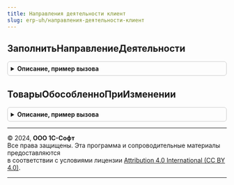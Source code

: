 ```yaml
---
title: Направления деятельности клиент
slug: erp-uh/направления-деятельности-клиент
---
```



## ЗаполнитьНаправлениеДеятельности
<details style="margin: 1em 0; padding: 0.5em; border: 1px solid #ccc; border-radius: 6px;">

<summary style="font-weight: bold; cursor: pointer;">Описание, пример вызова</summary>

```bsl

// Заполняет реквизит "НаправлениеДеятельности" в строке по данным назначение или переданного параметра
//
// Параметры:
//  ТекущаяСтрока		 - Структура - данные обрабатываемой строки.
//  СтруктураДействий	 - Структура - описывает действия, где Ключ - наименование действия,
//  														   Значение - Структура - параметры действия.
//  КэшированныеЗначения - Структура - сохраненные значения параметров, используемых при обработке.
//  ПараметрыДействия    - Структура, Неопределено - параметры для выполнения данного действия
//
Процедура ЗаполнитьНаправлениеДеятельности( Экспорт
```

Пример вызова
```bsl
НаправленияДеятельностиКлиент.ЗаполнитьНаправлениеДеятельности();
```
</details>

## ТоварыОбособленноПриИзменении
<details style="margin: 1em 0; padding: 0.5em; border: 1px solid #ccc; border-radius: 6px;">

<summary style="font-weight: bold; cursor: pointer;">Описание, пример вызова</summary>

```bsl

// Устарело. Необходимо использовать НазначенияКлиент.ТоварыОбособленноПриИзменении
// В табличной части формы документа актуализирует назначение по флагу Обособленно.
//
// Параметры:
//  Форма - ФормаКлиентскогоПриложения - Форма.
//  ТекущаяСтрока - ДанныеФормыЭлементКоллекции - Строка в которой нужно актуализировать назначение.
Процедура ТоварыОбособленноПриИзменении(Форма, ТекущаяСтрока) Экспорт
```

Пример вызова
```bsl
НаправленияДеятельностиКлиент.ТоварыОбособленноПриИзменении(Форма, ТекущаяСтрока) 
```
</details>

---

© 2024, **ООО 1С-Софт**  
Все права защищены. Эта программа и сопроводительные материалы предоставляются  
в соответствии с условиями лицензии [Attribution 4.0 International (CC BY 4.0)](https://creativecommons.org/licenses/by/4.0/legalcode).

---
